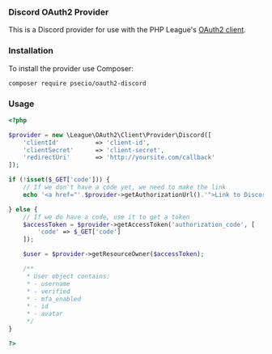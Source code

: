 ### Discord OAuth2 Provider

This is a Discord provider for use with the PHP League's [OAuth2 client](https://github.com/thephpleague/oauth2-client).

### Installation

To install the provider use Composer:

```
composer require psecio/oauth2-discord
```

### Usage

```php
<?php

$provider = new \League\OAuth2\Client\Provider\Discord([
    'clientId'          => 'client-id',
    'clientSecret'      => 'client-secret',
    'redirectUri'       => 'http://yoursite.com/callback'
]);

if (!isset($_GET['code'])) {
    // If we don't have a code yet, we need to make the link
    echo '<a href="'.$provider->getAuthorizationUrl().'">Link to Discord</a>';

} else {
    // If we do have a code, use it to get a token
    $accessToken = $provider->getAccessToken('authorization_code', [
        'code' => $_GET['code']
    ]);

    $user = $provider->getResourceOwner($accessToken);

    /**
     * User object contains:
     * - username
     * - verified
     * - mfa_enabled
     * - id
     * - avatar
     */
}

?>
```
